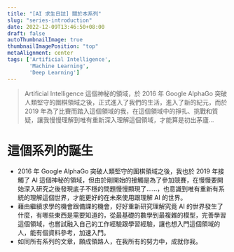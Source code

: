 ```yaml
---
title: "[AI 求生日誌] 關於本系列"
slug: "series-introduction"
date: 2022-12-09T13:46:50+08:00
draft: false
autoThumbnailImage: true
thumbnailImagePosition: "top"
metaAlignment: center
tags: ['Artificial Intelligence',
       'Machine Learning',
       'Deep Learning']
---
```

> Artificial Intelligence 這個神秘的領域，於 2016 年 Google AlphaGo 突破人類堅守的圍棋領域之後，正式進入了我們的生活，進入了新的紀元，而於 2019 年為了比賽而踏入這個領域的我，在這個領域中的掙扎、挑戰和質疑，讓我慢慢理解到唯有重新深入理解這個領域，才能算是初出茅廬…
<!-- more -->

# 這個系列的誕生

* 2016 年 Google AlphaGo 突破人類堅守的圍棋領域之後，我也於 2019 年接觸了 AI 這個神秘的領域，但由於剛開始的接觸是為了參加競賽，在慢慢要開始深入研究之後發現底子不穩的問題慢慢顯現了……，也意識到唯有重新有系統的理解這個世界，才能更好的在未來使用跟理解 AI 的世界。
* 藉由繼續求學的機會跟備課的機會，好好重新研究理解究竟 AI 的世界發生了什麼，有哪些東西是需要知道的，從最基礎的數學到最複雜的模型，完善學習這個領域，也嘗試融入自己的工作經驗跟學習經驗，讓也想入門這個領域的人，能有個資料參考，加速入門。
* 如同所有系列的文章，願成領路人，在我所有的努力中，成就你我。
